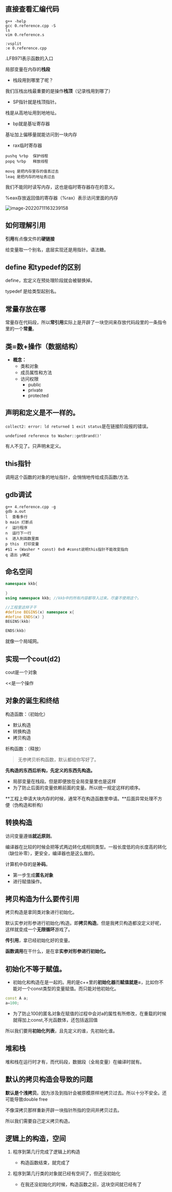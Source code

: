 ## 直接查看汇编代码

```shell
g++ -help
gcc 0.reference.cpp -S
ls
vim 0.reference.s

:vsplit
:e 0.reference.cpp
```

.LFB971表示函数的入口

局部变量在内存的**栈段**

- 栈段用到哪里了呢？

我们压栈出栈最重要的是操作**栈顶**（记录栈用到哪了）

- SP指针就是栈顶指针。

栈是从高地址用到地地址。

- bp就是基址寄存器

基址加上偏移量就能访问到一块内存

- rax临时寄存器

```
pushq %rbp  保护线程
popq %rbp   释放线程

movq 是把内存里存的值丢过去
leaq 是把内存的地址丢过去
```

我们不能同时读写内存，这也是临时寄存器存在的意义。

%eax存放返回值的寄存器（%rax）表示访问里面的内存

![image-20220711163239158](C:\Users\adam\AppData\Roaming\Typora\typora-user-images\image-20220711163239158.png)

## 如何理解引用

**引用**有点像文件的**硬链接**

给变量取一个别名，底层实现还是用指针。语法糖。

## define 和typedef的区别

define，宏定义在预处理阶段就会被替换掉。

typedef 是给类型起别名。

## 常量存放在哪

常量存在代码段，所以**常引用**实际上是开辟了一块空间来存放代码段里的一条指令里的一个**常量**。

## 类=数+操作（数据结构）

- **概念：**
  - 类和对象
  - 成员属性和方法
  - 访问权限
    - public
    - private
    - protected

## 声明和定义是不一样的。

`collect2: error: ld returned 1 exit status`是在链接阶段报的错误。

`undefined reference to Washer::getBrand()'`

有人不见了。只声明未定义。



## this指针

调用这个函数的对象的地址指针，会悄悄地传给成员函数/方法.

## gdb调试

```shell
g++ 4.reference.cpp -g
gdb a.out
l  查看多行
b main 打断点
r  运行程序
n  运行下一行
s  进入到函数里面
p this  打印变量  
#$1 = (Washer * const) 0x0 #const说明this指针不能改变指向
q 退出 y确定
```

## 命名空间

```c++
namespace kkb{
	
}
using namespace kkb; //kkb中的所有内容都导入过来。尽量不使用这个。

//工程里这样子干
#define BEGINS(x) namespace x{
#define ENDS(x) }
BEGINS(kkb)

ENDS(kkb)
```

就像一个局域网。

## 实现一个cout(d2)

cout是一个对象

<<是一个操作

## 对象的诞生和终结

构造函数：（初始化）

- 默认构造
- 转换构造
- 拷贝构造

析构函数：（释放）

> 无参拷贝析构函数，默认都给你写好了。

**先构造的东西后析构，先定义的东西先构造。**

- 局部变量在栈段。但是即便放在全局变量里也是这样
- 为了防止后面的变量依赖前面的变量。所以统一规定这样的顺序。

**工程上申请大块内存的时候，通常不在构造函数里申请。**后面异常处理不方便（伪构造和析构）

## 转换构造

访问变量遵循**就近原则**。

编译器在比较的时候会把等式两边转化成相同类型。一般长度低的向长度高的转化（缺位补零），更安全，编译器也是这么做的。

计算机中存的是**补码**。

- 第一步生成**匿名对象**
- 进行赋值操作。

## 拷贝构造为什么要传引用

拷贝构造是拿同类对象进行初始化。

默认实参对形参进行初始化/构造。即**拷贝构造**。但是我拷贝构造都没定义好呢，这样就变成一个**无限循环**游戏了。

**传引用**，拿已经初始化好的变量。

**函数调用**在干什么，是在拿**实参对形参进行初始化。**

## 初始化不等于赋值。

- 初始化和构造在是一起的。用的是c++里的**初始化器**而**赋值就是=**，比如你不能对一个const类型的变量赋值。而只能对他初始化。

```c++
const A a;
a=100;
```

- 为了防止100的匿名对象在赋值的过程中会对a的属性有所修改，在重载的时候就得加上const,不光函数体，还包括返回值

所以我们要用**初始化列表**，且先定义的谁，先初始化谁。

## 堆和栈

堆和栈在运行时才有，而代码段，数据段（全局变量）在编译时就有。



## 默认的拷贝构造会导致的问题

**默认是个浅拷贝**。因为涉及到指针会被原模原样地拷贝过去。所以十分不安全。还可能导致double free

不像深拷贝那样重新开辟一块指针所指的空间并拷贝过去。

所以我们需要自己定义拷贝构造。



## 逻辑上的构造，空间

1. 程序到第几行完成了逻辑上的构造
   - 构造函数结束，就完成了

2. 程序到第几行类的对象就已经有空间了，但还没初始化
   - 在我还没初始化的时候，构造函数之前，这块空间就已经有了

